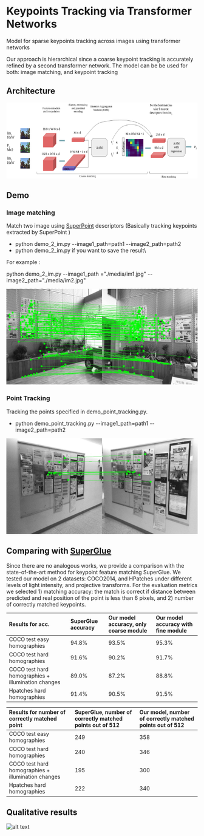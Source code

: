# Keypoints Tracking via Transformer Networks

Model for sparse keypoints tracking across images using transformer networks

Our approach is hierarchical since a coarse keypoint tracking is accurately refined by a second transformer network. The model can be be used for both: image matching, and keypoint tracking 

## Architecture

<img src="./media/arc2.png" width="640" height="200">

## Demo

### Image matching 

Match two image using [SuperPoint](https://github.com/magicleap/SuperPointPretrainedNetwork) descriptors 
(Basically tracking keypoints extracted by SuperPoint  ) 

- python demo_2_im.py --image1_path=path1 --image2_path=path2
- python demo_2_im.py                                          if you want to save the result\

For example : 

python demo_2_im.py --image1_path ="./media/im1.jpg" --image2_path="./media/im2.jpg"

![alt text](./results/res.jpg)


 ### Point Tracking

Tracking the points specified in demo_point_tracking.py. 
 
- python demo_point_tracking.py --image1_path=path1 --image2_path=path2

 ![alt text](./results/res_track.jpg)
 

## Comparing with [SuperGlue](https://github.com/magicleap/SuperGluePretrainedNetwork)

Since there are no analogous works, we provide a comparison with the state-of-the-art method for keypoint feature matching SuperGlue. We tested our model on 2 datasets: COCO2014, and HPatches under different levels of  light intensity, and projective transforms. For the evaluation metrics we selected 1) matching accuracy: the match is correct if distance between predicted and real position of the point is less than 6 pixels, and 2) number of correctly matched keypoints.


| Results for acc. | SuperGlue accuracy | Our model accuracy, only coarse module | Our model accuracy with fine module |
| :--- | :--- | :--- | :--- |
| COCO test easy homographies | 94.8% | 93.5% | 95.3% |
| COCO test hard homographies | 91.6% | 90.2% | 91.7% |
| COCO test hard homographies  + illumination changes| 89.0% | 87.2% | 88.8% |
| Hpatches hard homographies | 91.4% | 90.5% | 91.5% |



| Results for number of correctly  matched  point | SuperGlue, number of correctly  matched  points out of 512 | Our model, number of correctly matched points out of 512 |
| :--- | :--- | :--- |
| COCO test easy homographies | 249 | 358 | 
| COCO test hard homographies | 240 | 346 |
| COCO test hard homographies  + illumination changes | 195 | 300 |
| Hpatches hard homographies | 222 | 340| 

## Qualitative results

![alt text](./results/SG.jpg)

